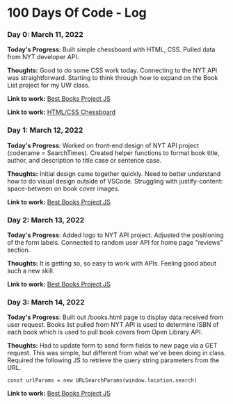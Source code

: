 # 100 Days Of Code - Log

### Day 0: March 11, 2022

**Today's Progress**: Built simple chessboard with HTML, CSS. Pulled data from NYT developer API.

**Thoughts:** Good to do some CSS work today. Connecting to the NYT API was straightforward. Starting to think through how to expand on the Book List project for my UW class.

**Link to work:** [Best Books Project JS](https://github.com/RyanOD/Week-8/blob/master/best-books.js)

**Link to work:** [HTML/CSS Chessboard](https://codepen.io/Krumpet/pen/RwxbJPX)

### Day 1: March 12, 2022

**Today's Progress**: Worked on front-end design of NYT API project (codename = SearchTimes). Created helper functions to format book title, author, and description to title case or sentence case. 

**Thoughts:** Initial design came together quickly. Need to better understand how to do visual design outside of VSCode. Struggling with justify-content: space-between on book cover images.

**Link to work:** [Best Books Project JS](https://github.com/RyanOD/Week-8/blob/master/best-books.js)

### Day 2: March 13, 2022

**Today's Progress**: Added logo to NYT API project. Adjusted the positioning of the form labels. Connected to random user API for home page "reviews" section.

**Thoughts:** It is getting so, so easy to work with APIs. Feeling good about such a new skill.

**Link to work:** [Best Books Project JS](https://github.com/RyanOD/Week-8/blob/master/best-books.js)

### Day 3: March 14, 2022

**Today's Progress**: Built out /books.html page to display data received from user request. Books list pulled from NYT API is used to determine ISBN of each book which is used to pull book covers from Open Library API.

**Thoughts:** Had to update form to send form fields to new page via a GET request. This was simple, but different from what we've been doing in class. Required the following JS to retrieve the query string parameters from the URL.

    const urlParams = new URLSearchParams(window.location.search)

**Link to work:** [Best Books Project JS](https://github.com/RyanOD/Week-8/blob/master/best-books.js)